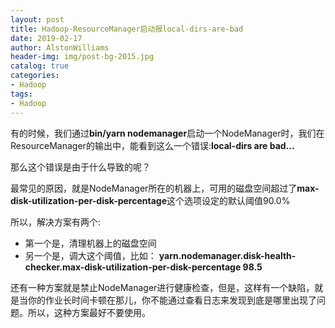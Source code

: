 ```yaml
---
layout: post
title: Hadoop-ResourceManager启动报local-dirs-are-bad
date: 2019-02-17
author: AlstonWilliams
header-img: img/post-bg-2015.jpg
catalog: true
categories:
- Hadoop
tags:
- Hadoop
---
```

有的时候，我们通过**bin/yarn nodemanager**启动一个NodeManager时，我们在ResourceManager的输出中，能看到这么一个错误:**local-dirs are bad...**

那么这个错误是由于什么导致的呢？

最常见的原因，就是NodeManager所在的机器上，可用的磁盘空间超过了**max-disk-utilization-per-disk-percentage**这个选项设定的默认阈值90.0%

所以，解决方案有两个:
  - 第一个是，清理机器上的磁盘空间
  - 另一个是，调大这个阈值，比如：
**<property>
        <name>yarn.nodemanager.disk-health-checker.max-disk-utilization-per-disk-percentage</name>
        <value>98.5</value>
</property>**

还有一种方案就是禁止NodeManager进行健康检查，但是，这样有一个缺陷，就是当你的作业长时间卡顿在那儿，你不能通过查看日志来发现到底是哪里出现了问题。所以，这种方案最好不要使用。
